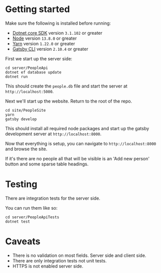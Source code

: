 # Getting started

Make sure the following is installed before running:
* [Dotnet core SDK](https://dotnet.microsoft.com/download) version `3.1.102` or greater
* [Node](https://nodejs.org/en/download/current/) version `13.8.0` or greater
* [Yarn](https://yarnpkg.com/getting-started/install) version `1.22.0` or greater
* [Gatsby CLI](https://www.gatsbyjs.org/docs/quick-start/) version `2.10.4` or greater


First we start up the server side:
```
cd server/PeopleApi
dotnet ef database update
dotnet run
```

This should create the `people.db` file and start the server at `http://localhost:5000`.


Next we'll start up the website. Return to the root of the repo.

```
cd site/PeopleSite
yarn
gatsby develop
```

This should install all required node packages and start up the gatsby development server
at `http://localhost:8000`.

Now that everything is setup, you can navigate to `http://localhost:8000` and browse the site.

If it's there are no people all that will be visible is an 'Add new person' button and some 
sparse table headings.

# Testing
There are integration tests for the server side.

You can run them like so:
```
cd server/PeopleApiTests
dotnet test
```

# Caveats
* There is no validation on most fields. Server side and client side. 
* There are only integration tests not unit tests.
* HTTPS is not enabled server side.